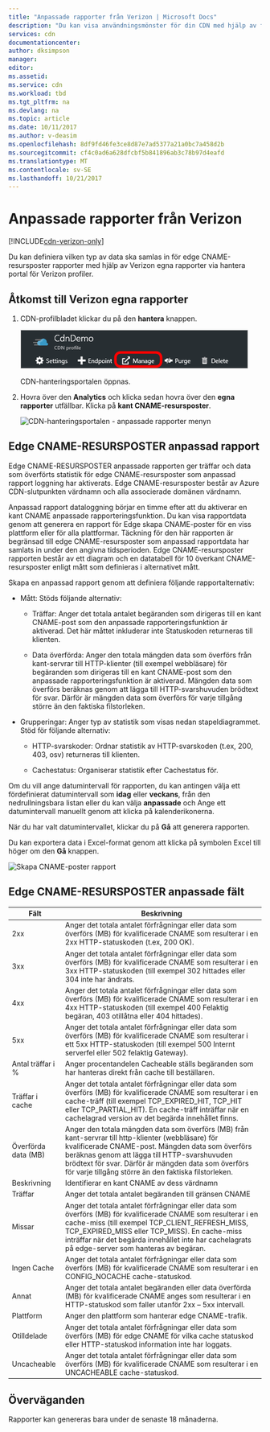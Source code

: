 ```yaml
---
title: "Anpassade rapporter från Verizon | Microsoft Docs"
description: "Du kan visa användningsmönster för din CDN med hjälp av följande rapporter: bandbredd, överförda Data, träffar, Cache status, Cache träffar förhållandet, IPV4/IPv6-Data överförs."
services: cdn
documentationcenter: 
author: dksimpson
manager: 
editor: 
ms.assetid: 
ms.service: cdn
ms.workload: tbd
ms.tgt_pltfrm: na
ms.devlang: na
ms.topic: article
ms.date: 10/11/2017
ms.author: v-deasim
ms.openlocfilehash: 8df9fd46fe3ce8d87e7ad5377a21a0bc7a458d2b
ms.sourcegitcommit: cf4c0ad6a628dfcbf5b841896ab3c78b97d4eafd
ms.translationtype: MT
ms.contentlocale: sv-SE
ms.lasthandoff: 10/21/2017
---
```

# <a name="custom-reports-from-verizon"></a>Anpassade rapporter från Verizon

[!INCLUDE[cdn-verizon-only](../../includes/cdn-verizon-only.md)]

Du kan definiera vilken typ av data ska samlas in för edge CNAME-resursposter rapporter med hjälp av Verizon egna rapporter via hantera portal för Verizon profiler.


## <a name="accessing-verizon-custom-reports"></a>Åtkomst till Verizon egna rapporter
1. CDN-profilbladet klickar du på den **hantera** knappen.
   
    ![CDN-profilbladet hantera knappen](./media/cdn-reports/cdn-manage-btn.png)
   
    CDN-hanteringsportalen öppnas.
2. Hovra över den **Analytics** och klicka sedan hovra över den **egna rapporter** utfällbar. Klicka på **kant CNAME-resursposter**.
   
    ![CDN-hanteringsportalen - anpassade rapporter menyn](./media/cdn-reports/cdn-custom-reports.png)

## <a name="edge-cnames-custom-report"></a>Edge CNAME-RESURSPOSTER anpassad rapport
Edge CNAME-RESURSPOSTER anpassade rapporten ger träffar och data som överförts statistik för edge CNAME-resursposter som anpassad rapport loggning har aktiverats. Edge CNAME-resursposter består av Azure CDN-slutpunkten värdnamn och alla associerade domänen värdnamn. 

Anpassad rapport dataloggning börjar en timme efter att du aktiverar en kant CNAME anpassade rapporteringsfunktion. Du kan visa rapportdata genom att generera en rapport för Edge skapa CNAME-poster för en viss plattform eller för alla plattformar. Täckning för den här rapporten är begränsad till edge CNAME-resursposter som anpassad rapportdata har samlats in under den angivna tidsperioden. Edge CNAME-resursposter rapporten består av ett diagram och en datatabell för 10 överkant CNAME-resursposter enligt mått som definieras i alternativet mått. 

Skapa en anpassad rapport genom att definiera följande rapportalternativ:

- Mått: Stöds följande alternativ:

   - Träffar: Anger det totala antalet begäranden som dirigeras till en kant CNAME-post som den anpassade rapporteringsfunktion är aktiverad. Det här måttet inkluderar inte Statuskoden returneras till klienten.

   - Data överförda: Anger den totala mängden data som överförs från kant-servrar till HTTP-klienter (till exempel webbläsare) för begäranden som dirigeras till en kant CNAME-post som den anpassade rapporteringsfunktion är aktiverad. Mängden data som överförs beräknas genom att lägga till HTTP-svarshuvuden brödtext för svar. Därför är mängden data som överförs för varje tillgång större än den faktiska filstorleken.

- Grupperingar: Anger typ av statistik som visas nedan stapeldiagrammet. Stöd för följande alternativ:

   - HTTP-svarskoder: Ordnar statistik av HTTP-svarskoden (t.ex, 200, 403, osv) returneras till klienten. 

   - Cachestatus: Organiserar statistik efter Cachestatus för.


Om du vill ange datumintervall för rapporten, du kan antingen välja ett fördefinierat datumintervall som **idag** eller **veckans**, från den nedrullningsbara listan eller du kan välja **anpassade** och Ange ett datumintervall manuellt genom att klicka på kalenderikonerna. 

När du har valt datumintervallet, klickar du på **Gå** att generera rapporten.

Du kan exportera data i Excel-format genom att klicka på symbolen Excel till höger om den **Gå** knappen.

![Skapa CNAME-poster rapport](./media/cdn-reports/cdn-cnames-report.png)

## <a name="edge-cnames-custom-report-fields"></a>Edge CNAME-RESURSPOSTER anpassade fält

| Fält                     | Beskrivning   |
|---------------------------|---------------|
| 2xx                       | Anger det totala antalet förfrågningar eller data som överförs (MB) för kvalificerade CNAME som resulterar i en 2xx HTTP-statuskoden (t.ex, 200 OK). |
| 3xx                       | Anger det totala antalet förfrågningar eller data som överförs (MB) för kvalificerade CNAME som resulterar i en 3xx HTTP-statuskoden (till exempel 302 hittades eller 304 inte har ändrats. |
| 4xx                       | Anger det totala antalet förfrågningar eller data som överförs (MB) för kvalificerade CNAME som resulterar i en 4xx HTTP-statuskoden (till exempel 400 Felaktig begäran, 403 otillåtna eller 404 hittades). |
| 5xx                       | Anger det totala antalet förfrågningar eller data som överförs (MB) för kvalificerade CNAME som resulterar i ett 5xx HTTP-statuskoden (till exempel 500 Internt serverfel eller 502 felaktig Gateway). |
| Antal träffar i %               | Anger procentandelen Cacheable ställs begäranden som har hanteras direkt från cache till beställaren. |
| Träffar i cache                | Anger det totala antalet förfrågningar eller data som överförs (MB) för kvalificerade CNAME som resulterar i en cache-träff (till exempel TCP_EXPIRED_HIT, TCP_HIT eller TCP_PARTIAL_HIT). En cache-träff inträffar när en cachelagrad version av det begärda innehållet finns. |
| Överförda data (MB)     | Anger den totala mängden data som överförs (MB) från kant-servrar till http-klienter (webbläsare) för kvalificerade CNAME-post. Mängden data som överförs beräknas genom att lägga till HTTP-svarshuvuden brödtext för svar. Därför är mängden data som överförs för varje tillgång större än den faktiska filstorleken. |
| Beskrivning               | Identifierar en kant CNAME av dess värdnamn |
| Träffar                      | Anger det totala antalet begäranden till gränsen CNAME |
| Missar                    | Anger det totala antalet förfrågningar eller data som överförs (MB) för kvalificerade CNAME som resulterar i en cache-miss (till exempel TCP_CLIENT_REFRESH_MISS, TCP_EXPIRED_MISS eller TCP_MISS). En cache-miss inträffar när det begärda innehållet inte har cachelagrats på edge-server som hanteras av begäran. | 
| Ingen Cache                  | Anger det totala antalet förfrågningar eller data som överförs (MB) för kvalificerade CNAME som resulterar i en CONFIG_NOCACHE cache-statuskod.  |
| Annat                     | Anger det totala antalet begäranden eller data överförda (MB) för kvalificerade CNAME anges som resulterar i en HTTP-statuskod som faller utanför 2xx – 5xx intervall. |
| Plattform                  | Anger den plattform som hanterar edge CNAME-trafik. |
| Otilldelade               | Anger det totala antalet förfrågningar eller data som överförs (MB) för edge CNAME för vilka cache statuskod eller HTTP-statuskod information inte har loggats.  |
| Uncacheable               | Anger det totala antalet förfrågningar eller data som överförs (MB) för kvalificerade CNAME som resulterar i en UNCACHEABLE cache-statuskod.  |


## <a name="considerations"></a>Överväganden
Rapporter kan genereras bara under de senaste 18 månaderna.

